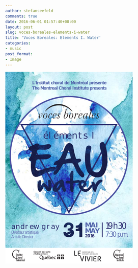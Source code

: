 ```yaml
---
author: stefanseefeld
comments: true
date: 2016-06-01 01:57:40+00:00
layout: post
slug: voces-boreales-elements-i-water
title: 'Voces Boreales: Elements I. Water'
categories:
- music
post_format:
- Image
---
```


[![vb-elements-i](/images/2016-05-01-voces-boreales-elements-i-water/vb-elements-i.png)](http://vocesboreales.org/elements-i-water/)
